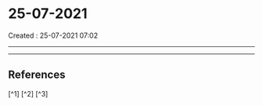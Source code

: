 #  25-07-2021
Created : 25-07-2021 07:02

---























---

##  References
[^1]
[^2] 
[^3]
